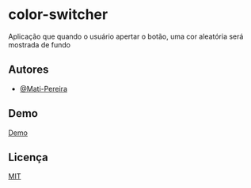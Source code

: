 
# color-switcher

Aplicação que quando o usuário apertar o botão, uma cor aleatória será mostrada de fundo

## Autores

- [@Mati-Pereira](https://www.github.com/Mati-Pereira)

## Demo

[Demo](https://mati-pereira.github.io/colorSwither/)

## Licença

[MIT](https://choosealicense.com/licenses/mit/)
